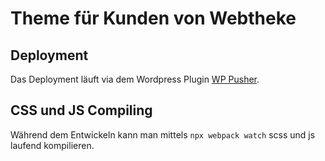# Theme für Kunden von Webtheke

## Deployment
Das Deployment läuft via dem Wordpress Plugin [WP Pusher](https://wppusher.com/).

## CSS und JS Compiling
Während dem Entwickeln kann man mittels `npx webpack watch` scss und js laufend kompilieren.